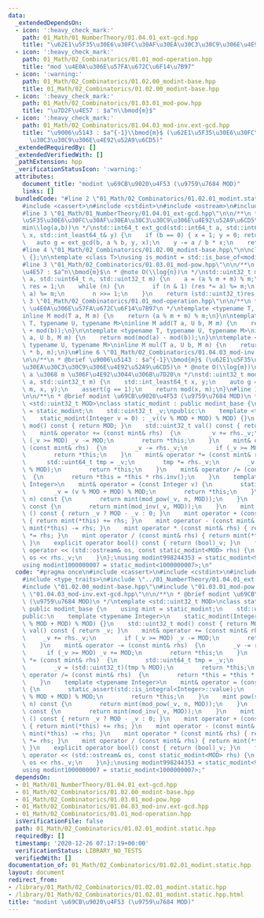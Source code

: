 ```yaml
---
data:
  _extendedDependsOn:
  - icon: ':heavy_check_mark:'
    path: 01_Math/01_NumberTheory/01.04.01_ext-gcd.hpp
    title: "\u62E1\u5F35\u30E6\u30FC\u30AF\u30EA\u30C3\u30C9\u306E\u4E92\u52A9\u6CD5"
  - icon: ':heavy_check_mark:'
    path: 01_Math/02_Combinatorics/01.01_mod-operation.hpp
    title: "mod \u4E0A\u306E\u57FA\u672C\u6F14\u7B97"
  - icon: ':warning:'
    path: 01_Math/02_Combinatorics/01.02.00_modint-base.hpp
    title: 01_Math/02_Combinatorics/01.02.00_modint-base.hpp
  - icon: ':heavy_check_mark:'
    path: 01_Math/02_Combinatorics/01.03.01_mod-pow.hpp
    title: "\u7D2F\u4E57 : $a^n\\bmod{m}$"
  - icon: ':heavy_check_mark:'
    path: 01_Math/02_Combinatorics/01.04.03_mod-inv.ext-gcd.hpp
    title: "\u9006\u5143 : $a^{-1}\\bmod{m}$ (\u62E1\u5F35\u30E6\u30FC\u30AF\u30EA\
      \u30C3\u30C9\u306E\u4E92\u52A9\u6CD5)"
  _extendedRequiredBy: []
  _extendedVerifiedWith: []
  _pathExtension: hpp
  _verificationStatusIcon: ':warning:'
  attributes:
    document_title: "modint \u69CB\u9020\u4F53 (\u9759\u7684 MOD)"
    links: []
  bundledCode: "#line 2 \"01_Math/02_Combinatorics/01.02.01_modint.static.hpp\"\n\
    #include <cassert>\n#include <cstdint>\n#include <ostream>\n#include <type_traits>\n\
    #line 3 \"01_Math/01_NumberTheory/01.04.01_ext-gcd.hpp\"\n\n/**\n * @brief \u62E1\
    \u5F35\u30E6\u30FC\u30AF\u30EA\u30C3\u30C9\u306E\u4E92\u52A9\u6CD5\n * @note O(\\\
    min\\log(a,b))\n */\nstd::int64_t ext_gcd(std::int64_t a, std::int64_t b, std::int_least64_t&\
    \ x, std::int_least64_t& y) {\n    if (b == 0) { x = 1; y = 0; return a; }\n \
    \   auto g = ext_gcd(b, a % b, y, x);\n    y -= a / b * x;\n    return g;\n}\n\
    #line 4 \"01_Math/02_Combinatorics/01.02.00_modint-base.hpp\"\n\nclass modint_base\
    \ {};\n\ntemplate <class T>\nusing is_modint = std::is_base_of<modint_base, T>;\n\
    #line 3 \"01_Math/02_Combinatorics/01.03.01_mod-pow.hpp\"\n\n/**\n * @brief \u7D2F\
    \u4E57 : $a^n\\bmod{m}$\n * @note O(\\log{n})\n */\nstd::uint32_t mod_pow(std::int64_t\
    \ a, std::uint64_t n, std::uint32_t m) {\n    a = (a % m + m) % m;\n    std::uint64_t\
    \ res = 1;\n    while (n) {\n        if (n & 1) (res *= a) %= m;\n        (a *=\
    \ a) %= m;\n        n >>= 1;\n    }\n    return (std::uint32_t)res;\n}\n#line\
    \ 3 \"01_Math/02_Combinatorics/01.01_mod-operation.hpp\"\n\n/**\n * @brief mod\
    \ \u4E0A\u306E\u57FA\u672C\u6F14\u7B97\n */\ntemplate <typename T, typename M>\n\
    inline M mod(T a, M m) {\n    return (a % m + m) % m;\n}\n\ntemplate <typename\
    \ T, typename U, typename M>\ninline M add(T a, U b, M m) {\n    return mod(mod(a)\
    \ + mod(b));\n}\n\ntemplate <typename T, typename U, typename M>\ninline M sub(T\
    \ a, U b, M m) {\n    return mod(mod(a) - mod(b));\n}\n\ntemplate <typename T,\
    \ typename U, typename M>\ninline M mul(T a, U b, M m) {\n    return mod((__uint128_t)a\
    \ * b, m);\n}\n#line 6 \"01_Math/02_Combinatorics/01.04.03_mod-inv.ext-gcd.hpp\"\
    \n\n/**\n * @brief \u9006\u5143 : $a^{-1}\\bmod{m}$ (\u62E1\u5F35\u30E6\u30FC\u30AF\
    \u30EA\u30C3\u30C9\u306E\u4E92\u52A9\u6CD5)\n * @note O(\\log{m})\n * @warning\
    \ a \u3068 m \u306F\u4E92\u3044\u306B\u7D20\n */\nstd::uint32_t mod_inv(std::int64_t\
    \ a, std::uint32_t m) {\n    std::int_least64_t x, y;\n    auto g = ext_gcd(a,\
    \ m, x, y);\n    assert(g == 1);\n    return mod(x, m);\n}\n#line 10 \"01_Math/02_Combinatorics/01.02.01_modint.static.hpp\"\
    \n\n/**\n * @brief modint \u69CB\u9020\u4F53 (\u9759\u7684 MOD)\n */\ntemplate\
    \ <std::uint32_t MOD>\nclass static_modint : public modint_base {\n    using mint\
    \ = static_modint;\n    std::uint32_t _v;\npublic:\n    template <typename Integer>\n\
    \    static_modint(Integer v = 0) : _v((v % MOD + MOD) % MOD) {}\n    std::uint32_t\
    \ mod() const { return MOD; }\n    std::uint32_t val() const { return _v; }\n\
    \    mint& operator += (const mint& rhs)  {\n        _v += rhs._v;\n        if\
    \ (_v >= MOD) _v -= MOD;\n        return *this;\n    }\n    mint& operator -=\
    \ (const mint& rhs)  {\n        _v -= rhs._v;\n        if (_v >= MOD) _v += MOD;\n\
    \        return *this;\n    }\n    mint& operator *= (const mint& rhs)  {\n  \
    \      std::uint64_t tmp = _v;\n        tmp *= rhs._v;\n        _v = (std::uint32_t)(tmp\
    \ % MOD);\n        return *this;\n    }\n    mint& operator /= (const mint& rhs)\
    \  {\n        return *this = *this * rhs.inv();\n    }\n    template <typename\
    \ Integer>\n    mint& operator = (const Integer v) {\n        static_assert(std::is_integral<Integer>::value);\n\
    \        _v = (v % MOD + MOD) % MOD;\n        return *this;\n    }\n    mint pow(std::uint64_t\
    \ n) const {\n        return mint(mod_pow(_v, n, MOD));\n    }\n    mint inv()\
    \ const {\n        return mint(mod_inv(_v, MOD));\n    }\n    mint operator -\
    \ () const { return _v ? MOD - _v : 0; }\n    mint operator + (const mint& rhs)\
    \ { return mint(*this) += rhs; }\n    mint operator - (const mint& rhs) { return\
    \ mint(*this) -= rhs; }\n    mint operator * (const mint& rhs) { return mint(*this)\
    \ *= rhs; }\n    mint operator / (const mint& rhs) { return mint(*this) /= rhs;\
    \ }\n    explicit operator bool() const { return (bool)_v; }\n    friend std::ostream&\
    \ operator << (std::ostream& os, const static_modint<MOD> rhs) {\n        return\
    \ os << rhs._v;\n    }\n};\nusing modint998244353 = static_modint<998244353>;\n\
    using modint1000000007 = static_modint<1000000007>;\n"
  code: "#pragma once\n#include <cassert>\n#include <cstdint>\n#include <ostream>\n\
    #include <type_traits>\n#include \"../01_NumberTheory/01.04.01_ext-gcd.hpp\"\n\
    #include \"01.02.00_modint-base.hpp\"\n#include \"01.03.01_mod-pow.hpp\"\n#include\
    \ \"01.04.03_mod-inv.ext-gcd.hpp\"\n\n/**\n * @brief modint \u69CB\u9020\u4F53\
    \ (\u9759\u7684 MOD)\n */\ntemplate <std::uint32_t MOD>\nclass static_modint :\
    \ public modint_base {\n    using mint = static_modint;\n    std::uint32_t _v;\n\
    public:\n    template <typename Integer>\n    static_modint(Integer v = 0) : _v((v\
    \ % MOD + MOD) % MOD) {}\n    std::uint32_t mod() const { return MOD; }\n    std::uint32_t\
    \ val() const { return _v; }\n    mint& operator += (const mint& rhs)  {\n   \
    \     _v += rhs._v;\n        if (_v >= MOD) _v -= MOD;\n        return *this;\n\
    \    }\n    mint& operator -= (const mint& rhs)  {\n        _v -= rhs._v;\n  \
    \      if (_v >= MOD) _v += MOD;\n        return *this;\n    }\n    mint& operator\
    \ *= (const mint& rhs)  {\n        std::uint64_t tmp = _v;\n        tmp *= rhs._v;\n\
    \        _v = (std::uint32_t)(tmp % MOD);\n        return *this;\n    }\n    mint&\
    \ operator /= (const mint& rhs)  {\n        return *this = *this * rhs.inv();\n\
    \    }\n    template <typename Integer>\n    mint& operator = (const Integer v)\
    \ {\n        static_assert(std::is_integral<Integer>::value);\n        _v = (v\
    \ % MOD + MOD) % MOD;\n        return *this;\n    }\n    mint pow(std::uint64_t\
    \ n) const {\n        return mint(mod_pow(_v, n, MOD));\n    }\n    mint inv()\
    \ const {\n        return mint(mod_inv(_v, MOD));\n    }\n    mint operator -\
    \ () const { return _v ? MOD - _v : 0; }\n    mint operator + (const mint& rhs)\
    \ { return mint(*this) += rhs; }\n    mint operator - (const mint& rhs) { return\
    \ mint(*this) -= rhs; }\n    mint operator * (const mint& rhs) { return mint(*this)\
    \ *= rhs; }\n    mint operator / (const mint& rhs) { return mint(*this) /= rhs;\
    \ }\n    explicit operator bool() const { return (bool)_v; }\n    friend std::ostream&\
    \ operator << (std::ostream& os, const static_modint<MOD> rhs) {\n        return\
    \ os << rhs._v;\n    }\n};\nusing modint998244353 = static_modint<998244353>;\n\
    using modint1000000007 = static_modint<1000000007>;"
  dependsOn:
  - 01_Math/01_NumberTheory/01.04.01_ext-gcd.hpp
  - 01_Math/02_Combinatorics/01.02.00_modint-base.hpp
  - 01_Math/02_Combinatorics/01.03.01_mod-pow.hpp
  - 01_Math/02_Combinatorics/01.04.03_mod-inv.ext-gcd.hpp
  - 01_Math/02_Combinatorics/01.01_mod-operation.hpp
  isVerificationFile: false
  path: 01_Math/02_Combinatorics/01.02.01_modint.static.hpp
  requiredBy: []
  timestamp: '2020-12-26 07:17:19+00:00'
  verificationStatus: LIBRARY_NO_TESTS
  verifiedWith: []
documentation_of: 01_Math/02_Combinatorics/01.02.01_modint.static.hpp
layout: document
redirect_from:
- /library/01_Math/02_Combinatorics/01.02.01_modint.static.hpp
- /library/01_Math/02_Combinatorics/01.02.01_modint.static.hpp.html
title: "modint \u69CB\u9020\u4F53 (\u9759\u7684 MOD)"
---
```

